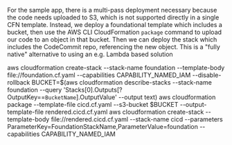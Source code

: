 For the sample app, there is a multi-pass deployment necessary because the code needs uploaded to S3, which is not supported directly in a single CFN template.
Instead, we deploy a foundational template which includes a bucket, then use the AWS CLI CloudFormation `package` command to upload our code to an object in that bucket.
Then we can deploy the stack which includes the CodeCommit repo, referencing the new object. This is a "fully native" alternative to using an e.g. Lambda based solution

aws cloudformation create-stack --stack-name foundation --template-body file://foundation.cf.yaml --capabilities CAPABILITY_NAMED_IAM --disable-rollback
BUCKET=$(aws cloudformation describe-stacks --stack-name foundation --query 'Stacks[0].Outputs[?OutputKey==`BucketName`].OutputValue' --output text)
aws cloudformation package --template-file cicd.cf.yaml --s3-bucket $BUCKET --output-template-file rendered.cicd.cf.yaml
aws cloudformation create-stack --template-body file://rendered.cicd.cf.yaml --stack-name cicd --parameters ParameterKey=FoundationStackName,ParameterValue=foundation --capabilities CAPABILITY_NAMED_IAM
